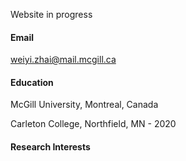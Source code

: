 
Website in progress

#### Email
weiyi.zhai@mail.mcgill.ca

#### Education

McGill University, Montreal, Canada 

Carleton College, Northfield, MN - 2020

#### Research Interests

